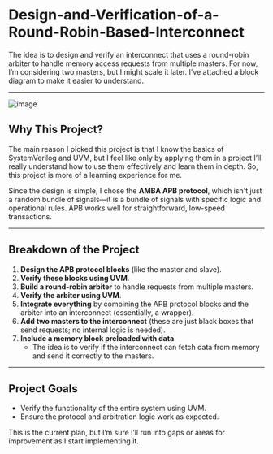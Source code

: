 # Design-and-Verification-of-a-Round-Robin-Based-Interconnect

The idea is to design and verify an interconnect that uses a round-robin arbiter to handle memory access requests from multiple masters. For now, I’m considering two masters, but I might scale it later. I’ve attached a block diagram to make it easier to understand.

---
![image](https://github.com/user-attachments/assets/12facb33-2a43-4c27-8805-b82baa5156f8)

## Why This Project?
The main reason I picked this project is that I know the basics of SystemVerilog and UVM, but I feel like only by applying them in a project I’ll really understand how to use them effectively and learn them in depth. So, this project is more of a learning experience for me.

Since the design is simple, I chose the **AMBA APB protocol**, which isn't just a random bundle of signals—it is a bundle of signals with specific logic and operational rules. APB works well for straightforward, low-speed transactions.

---

## Breakdown of the Project

1. **Design the APB protocol blocks** (like the master and slave).
2. **Verify these blocks using UVM**.
3. **Build a round-robin arbiter** to handle requests from multiple masters.
4. **Verify the arbiter using UVM**.
5. **Integrate everything** by combining the APB protocol blocks and the arbiter into an interconnect (essentially, a wrapper).
6. **Add two masters to the interconnect** (these are just black boxes that send requests; no internal logic is needed).
7. **Include a memory block preloaded with data**.
   - The idea is to verify if the interconnect can fetch data from memory and send it correctly to the masters.

---

## Project Goals
- Verify the functionality of the entire system using UVM.
- Ensure the protocol and arbitration logic work as expected.

This is the current plan, but I’m sure I’ll run into gaps or areas for improvement as I start implementing it.
